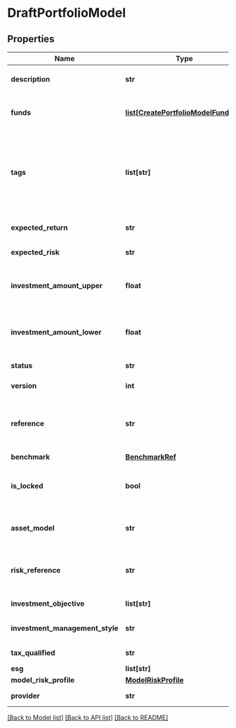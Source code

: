 # DraftPortfolioModel

## Properties
Name | Type | Description | Notes
------------ | ------------- | ------------- | -------------
**description** | **str** | The description of the portfolio model. | [optional] 
**funds** | [**list[CreatePortfolioModelFundRef]**](CreatePortfolioModelFundRef.md) | A list of funds associated with the portfolio model. | [optional] 
**tags** | **list[str]** | Descriptive tags applied to a model which can be used for custom searches/filters  e.g. &#x27;ReducedCost&#x27;, &#x27;Outperform&#x27;, &#x27;ESG&#x27; | [optional] 
**expected_return** | **str** | The expected return for the model | [optional] 
**expected_risk** | **str** | The expected risk for the model | [optional] 
**investment_amount_upper** | **float** | The maximum investment amount required/permitted for the model | [optional] 
**investment_amount_lower** | **float** | The minimum investment amount required/permitted for the model | [optional] 
**status** | **str** | The status of model portfolio | [optional] 
**version** | **int** | The version of portfolio | [optional] 
**reference** | **str** | The additional reference the Adviser Pro tool uses for models alongside the model code | [optional] 
**benchmark** | [**BenchmarkRef**](BenchmarkRef.md) |  | [optional] 
**is_locked** | **bool** | Indicates either the model is editable or not for any user except of the owner | [optional] 
**asset_model** | **str** | The Asset Model associated with the portfolio model | [optional] 
**risk_reference** | **str** | The RiskReference associated with the portfolio model | [optional] 
**investment_objective** | **list[str]** | Investement Objective Attribute | [optional] 
**investment_management_style** | **str** | Investment Management Style Attribute | [optional] 
**tax_qualified** | **str** | Tax Qualified Attribute | [optional] 
**esg** | **list[str]** | Esg Attribute | [optional] 
**model_risk_profile** | [**ModelRiskProfile**](ModelRiskProfile.md) |  | [optional] 
**provider** | **str** | The portfolio model provider. | [optional] 

[[Back to Model list]](../README.md#documentation-for-models) [[Back to API list]](../README.md#documentation-for-api-endpoints) [[Back to README]](../README.md)

